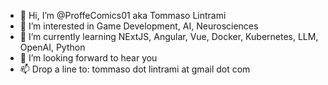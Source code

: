 - 👋 Hi, I’m @ProffeComics01 aka Tommaso Lintrami
- 👀 I’m interested in Game Development, AI, Neurosciences
- 🌱 I’m currently learning NExtJS, Angular, Vue, Docker, Kubernetes, LLM, OpenAI, Python
- 💞️ I’m looking forward to hear you
- 📫 Drop a line to: tommaso dot lintrami at gmail dot com

<!---
ProffeComics01/ProffeComics01 is a ✨ special ✨ repository because its `README.md` (this file) appears on your GitHub profile.
You can click the Preview link to take a look at your changes.
--->
